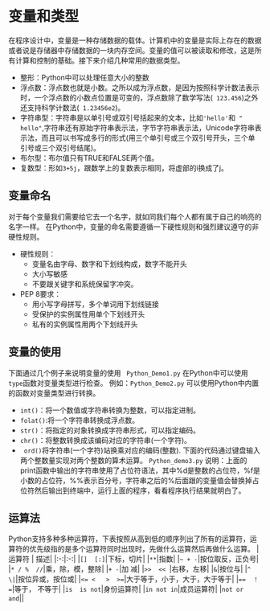 # 变量和类型
在程序设计中，变量是一种存储数据的载体。计算机中的变量是实际上存在的数据或者说是存储器中存储数据的一块内存空间。变量的值可以被读取和修改，这是所有计算和控制的基础。接下来介绍几种常用的数据类型。
- 整形：Python中可以处理任意大小的整数
- 浮点数：浮点数也就是小数。之所以成为浮点数，是因为按照科学计数法表示时，一个浮点数的小数点位置是可变的，浮点数除了数学写法(` 123.456`)之外还支持科学计数法(` 1.23456e2`)。
- 字符串型：字符串是以单引号或双引号括起来的文本，比如`'hello'`和` " hello"`,字符串还有原始字符串表示法，字节字符串表示法，Unicode字符串表示法，而且可以书写成多行的形式(用三个单引号或三个双引号开头，三个单引号或三个双引号结尾)。
- 布尔型：布尔值只有TRUE和FALSE两个值。
- 复数型：形如`3+5j`，跟数学上的复数表示相同，将虚部的i换成了j。
  
## 变量命名
对于每个变量我们需要给它去一个名字，就如同我们每个人都有属于自己的响亮的名字一样。
在Python中，变量的命名需要遵循一下硬性规则和强烈建议遵守的非硬性规则。
- 硬性规则：
     - 变量名由字母、数字和下划线构成，数字不能开头
     - 大小写敏感
     - 不要跟关键字和系统保留字冲突。
- PEP 8要求：
    - 用小写字母拼写，多个单词用下划线链接
    - 受保护的实例属性用单个下划线开头
    - 私有的实例属性用两个下划线开头

## 变量的使用
下面通过几个例子来说明变量的使用
` Python_Demo1.py`
在Python中可以使用`type`函数对变量类型进行检查。
例如：`Python_Demo2.py`
可以使用Python中内置的函数对变量类型进行转换。
   - `int()`：将一个数值或字符串转换为整数，可以指定进制。
   - `folat()`:将一个字符串转换成浮点数。
   - `str()`：将指定的对象转换成字符串形式，可以指定编码。
   - `chr()`：将整数转换成该编码对应的字符串(一个字符)。
   - ` ord()`将字符串(一个字符)站换乘对应的编码(整数).
下面的代码通过键盘输入两个整数量实现对两个整数的算术运算。
`Python_demo3.py`
说明：上面的print函数中输出的字符串使用了占位符语法，其中%d是整数的占位符，%f是小数的占位符，%%表示百分号，字符串之后的%后面跟的变量值会替换掉占位符然后输出到终端中，运行上面的程序，看看程序执行结果就明白了。
## 运算法
Python支持多种多种运算符，下表按照从高到低的顺序列出了所有的运算符，运算符的优先级指的是多个运算符同时出现时，先做什么运算然后再做什么运算。
| 运算符 | 描述|
|:-:|:-:|
|`[]  [:]`|下标，切片|
|`**`|指数|
|`~ + -`|按位取反，正负号|
|`* / %  //`|乘，除，模，整除|
|`+ -`|加  减|
|`>>  << `|右移，左移|
|`&`|按位与|
|`^ \|`|按位异或，按位或|
|`<= <   >  >=`|大于等于，小于，大于，大于等于|
|`==  ！=`|等于， 不等于|
|`is  is not`|身份运算符|
|`in not in`|成员运算符|
|`not or and`||